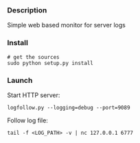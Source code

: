 ### Description

Simple web based monitor for server logs

### Install

    # get the sources
    sudo python setup.py install

### Launch

Start HTTP server:

    logfollow.py --logging=debug --port=9089

Follow log file:

    tail -f <LOG_PATH> -v | nc 127.0.0.1 6777
